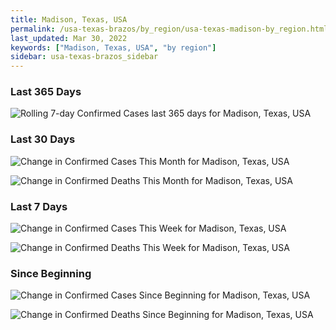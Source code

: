 ```yaml
---
title: Madison, Texas, USA
permalink: /usa-texas-brazos/by_region/usa-texas-madison-by_region.html
last_updated: Mar 30, 2022
keywords: ["Madison, Texas, USA", "by region"]
sidebar: usa-texas-brazos_sidebar
---
```


<h3>Last 365 Days</h3>

![Rolling 7-day Confirmed Cases last 365 days for Madison, Texas, USA](/covid_tracker/images/graphs/usa-texas-madison-weekly_totals_graph.png)

<h3>Last 30 Days</h3>

![Change in Confirmed Cases This Month for Madison, Texas, USA](/covid_tracker/images/graphs/usa-texas-madison-delta_confirmed-30_days_graph.png)

![Change in Confirmed Deaths This Month for Madison, Texas, USA](/covid_tracker/images/graphs/usa-texas-madison-delta_deaths-30_days_graph.png)

<h3>Last 7 Days</h3>

![Change in Confirmed Cases This Week for Madison, Texas, USA](/covid_tracker/images/graphs/usa-texas-madison-delta_confirmed-7_days_graph.png)

![Change in Confirmed Deaths This Week for Madison, Texas, USA](/covid_tracker/images/graphs/usa-texas-madison-delta_deaths-7_days_graph.png)

<h3>Since Beginning</h3>

![Change in Confirmed Cases Since Beginning for Madison, Texas, USA](/covid_tracker/images/graphs/usa-texas-madison-delta_confirmed-since_beginning_graph.png)

![Change in Confirmed Deaths Since Beginning for Madison, Texas, USA](/covid_tracker/images/graphs/usa-texas-madison-delta_deaths-since_beginning_graph.png)
